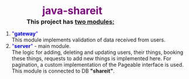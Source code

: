 <h1 style="text-align: center; color: purple; width: 75%; margin-bottom: -20px">java-shareit</h1>
<h3 style="text-align: center; width: 73%; margin-bottom: auto">This project has <u>two modules:</u> </h3>

1. <span style="color:#0000FF">"**gateway**"</span>  
   This module implements validation of data received from users.
2. <span style="color:#0000FF">"**server**"</span> - main module.  
   The logic for adding, deleting and updating users, their things, booking these things, requests to add new things
is implemented here. For pagination, a custom implementation of the Pageable interface is used.  
  This module is connected to DB **"shareit"**.
